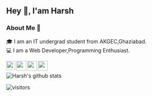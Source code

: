 ## Hey 👋, I'am Harsh


### About Me 🚀
🎓 I am an IT undergrad student from AKGEC,Ghaziabad.<br>
💻 I am a Web Developer,Programming Enthusiast. <br>



<a href="https://www.linkedin.com/in/harsh-kumar-1a287617a/">
  <img align="left" width="24px" src="https://cdn.jsdelivr.net/npm/simple-icons@v3/icons/linkedin.svg"  />
</a>
<a href="https://twitter.com/harsh_9in">
  <img align="left" width="26px" src="https://cdn.jsdelivr.net/npm/simple-icons@v3/icons/twitter.svg" />
</a>
<a href="mailto:harshkumar9.in@gmail.com">
  <img align="left" width="26px" src="https://cdn.jsdelivr.net/npm/simple-icons@v3/icons/gmail.svg" />
</a>
<a href="https://medium.com/@harsh_9in">
  <img align="left" width="26px" src="https://cdn.jsdelivr.net/npm/simple-icons@v3/icons/medium.svg" />
</a>
<br>

![Harsh's github stats](https://github-readme-stats.vercel.app/api?username=harsh-9in&show_icons=true&hide_border=true)
<br>

![visitors](https://visitor-badge.laobi.icu/badge?page_id=harsh-9in.harsh-9in) 

